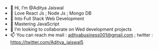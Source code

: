 - 👋 Hi, I’m @Aditya Jaiswal
- 💞️ Love React Js ; Node Js ; Mongo DB
- 👀 Into Full Stack Web Development
- 🌱 Mastering JavaScript
- 💞️ I’m looking to collaborate on Wed development projects 
- 📫 You can reach me mail : adityabusiness001@gmail.com ; twitter : https://twitter.com/Aditya_jaiswal5

<!---
Adj-001/Adj-001 is a ✨ special ✨ repository because its `README.md` (this file) appears on your GitHub profile.
You can click the Preview link to take a look at your changes.
--->

